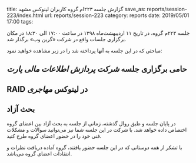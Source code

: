 title: گزارش جلسه ۲۲۳ام گروه کاربران لینوکس مشهد
save_as: reports/session-223/index.html
url: reports/session-223
category: reports
date: 2019/05/01 17:00
tags:

جلسه ۲۲۳م گروه، در تاریخ ۱۱ اردیبهشت‌ماه ۱۳۹۸ در ساعت ۱۷:۰۰ الی ۱۸:۳۰ در مکان برگزاری جلسات
واقع در شرکت «گرین وب» برگذار شد.

مباحثی که در این جلسه به
آنها پرداخته شد را در زیر مشاهده خواهید نمود:
<!--more-->


## حامی برگزاری جلسه *شرکت پردازش اطلاعات مالی پارت*

##  RAID در لینوکس *مهاجری*

## بحث آزاد
در پایان جلسه و طبق روال گذشته، زمانی از جلسه به بحث آزاد بین اعضای گروه
اختصاص داده خواهد شد. با شرکت در این جلسه شما نیز می‌توانید سوالات و مشکلات
فنی خود را در حضور اعضای گروه طرح کنید.

با تشکر از همه دوستانی که در این جلسه حضور یافتند،
گروه آماده دریافت نظرات و انتقادات اعضای گروه می‌باشد.


